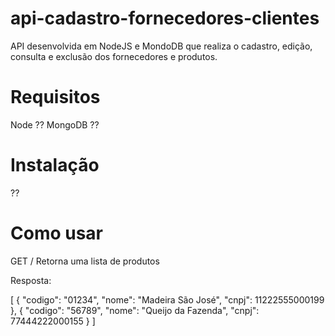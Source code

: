 # api-cadastro-fornecedores-clientes
 API desenvolvida em NodeJS e MondoDB que realiza o cadastro, edição, consulta e exclusão dos fornecedores e produtos.

# Requisitos
 Node ??
 MongoDB ??

# Instalação
 ??

# Como usar
 GET / Retorna uma lista de produtos

Resposta:

[
    {
        "codigo": "01234",
        "nome": "Madeira São José",
        "cnpj": 11222555000199
    },
    {
        "codigo": "56789",
        "nome": "Queijo da Fazenda",
        "cnpj": 77444222000155
    }
]